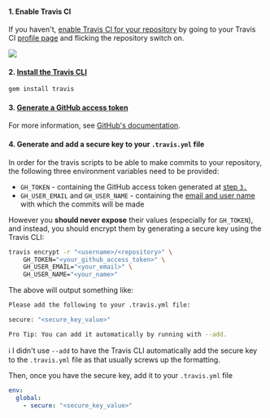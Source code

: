 #### 1. Enable Travis CI

If you haven't, [enable Travis CI for your
repository](https://docs.travis-ci.com/user/getting-started/#To-get-started-with-Travis-CI%3A)
by going to your Travis CI [profile page](https://travis-ci.org/profile)
and flicking the repository switch on.

![](https://cloud.githubusercontent.com/assets/1223565/12536703/4f9161ae-c2b5-11e5-904c-e11f561e8b6f.gif)

#### 2. [Install the Travis CLI](https://docs.travis-ci.com/user/encryption-keys/#Usage)

```bash
gem install travis
```

#### 3. [Generate a GitHub access token](https://github.com/settings/tokens)

For more information, see [GitHub's
documentation](https://help.github.com/articles/creating-an-access-token-for-command-line-use/).

#### 4. Generate and add a secure key to your `.travis.yml` file

In order for the travis scripts to be able to make commits to
your repository, the following three environment variables need
to be provided:

 * `GH_TOKEN` - containing the GitHub access token generated at 
   [step `3.`](#3-generate-a-github-access-token)
 * `GH_USER_EMAIL` and `GH_USER_NAME` - containing the [email and user
   name](https://git-scm.com/book/en/v2/Getting-Started-First-Time-Git-Setup#Your-Identity)
   with which the commits will be made

However you **should never expose** their values (especially for
`GH_TOKEN`), and instead, you should encrypt them by generating a
secure key using the Travis CLI:

```bash
travis encrypt -r "<username>/<repository>" \
    GH_TOKEN="<your_github_access_token>" \
    GH_USER_EMAIL="<your_email>" \
    GH_USER_NAME="<your_name>"
```

The above will output something like:

```bash
Please add the following to your .travis.yml file:

secure: "<secure_key_value>"

Pro Tip: You can add it automatically by running with --add.
```

:information_source: I didn't use `--add` to have the Travis CLI
automatically add the secure key to the `.travis.yml` file as that
usually screws up the formatting.

Then, once you have the secure key, add it to your `.travis.yml` file

```yaml
env:
  global:
    - secure: "<secure_key_value>"
```
